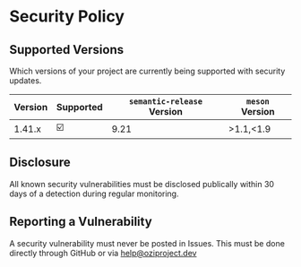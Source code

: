 # Security Policy

## Supported Versions

Which versions of your project are
currently being supported with security updates.

| Version | Supported          | ``semantic-release`` Version | ``meson`` Version |
| ------- | ------------------ | -----------------------------|-------------------|
| 1.41.x  | ☑️                 | 9.21                         | >1.1,<1.9         |

## Disclosure

All known security vulnerabilities must be disclosed publically within 30 days of a detection during regular monitoring.

## Reporting a Vulnerability

A security vulnerability must never be posted in Issues.
This must be done directly through GitHub or via help@oziproject.dev

